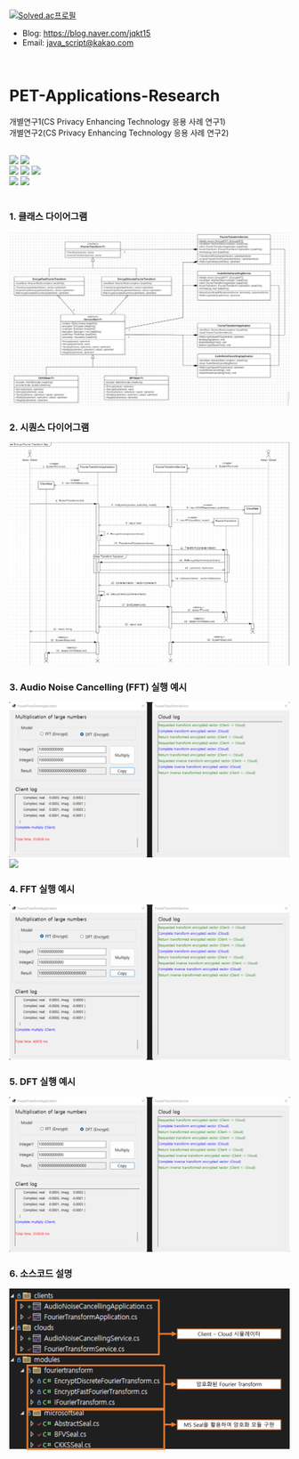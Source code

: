 </br>

[![Solved.ac프로필](http://mazassumnida.wtf/api/v2/generate_badge?boj=97mjh1012)](https://solved.ac/97mjh1012)
* Blog: https://blog.naver.com/jqkt15
* Email: java_script@kakao.com
</br>


# PET-Applications-Research
 개별연구1(CS Privacy Enhancing Technology 응용 사례 연구1)</br>
 개별연구2(CS Privacy Enhancing Technology 응용 사례 연구2)</br>
</br>

<div>
 <img src="https://img.shields.io/badge/Microsoft%20SEAL-0078D4?style=flat-square&logo=microsoft&logoColor=white"/>
 <img src="https://img.shields.io/badge/NumPy-013243?style=flat-square&logo=numpy&logoColor=white"/>
</div>

<div>
 <img src="https://img.shields.io/badge/C%23-239120?style=flat-square&logo=csharp&logoColor=white"/>
 <img src="https://img.shields.io/badge/.NET%20Core-512BD4?style=flat-square&logo=.net&logoColor=white"/>
 <img src="https://img.shields.io/badge/Python-3776AB?style=flat-square&logo=python&logoColor=white"/>
</div>

<div>
 <img src="https://img.shields.io/badge/Visual Studio-5C2D91?style=flat-square&logo=visualstudio&logoColor=white"/> 
 <img src="https://img.shields.io/badge/VSCode-007ACC?style=flat-square&logo=visualstudiocode&logoColor=white"/>
</div>
</br>


### 1. 클래스 다이어그램
<img src="image/classDiagram.png"/>
</br>


### 2. 시퀀스 다이어그램
<img src="image/seqDiagram.png"/>
</br>


### 3. Audio Noise Cancelling (FFT) 실행 예시
<img src="image/dft.png"/>
<img src="image/fft_noise_cancelling_graph"/>
</br>


### 4. FFT 실행 예시
<img src="image/fft.png"/>
</br>


### 5. DFT 실행 예시
<img src="image/dft.png"/>
</br>


### 6. 소스코드 설명
<img src="image/description.png"/>
</br>
